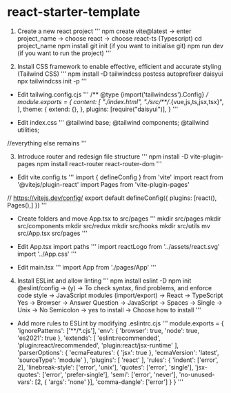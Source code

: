 # react-starter-template

1. Create a new react project
'''
npm create vite@latest
-> enter project_name
-> choose react
-> choose react-ts (Typescript)
cd project_name 
npm install 
git init (if you want to initialise git)
npm run dev (if you want to run the project)
'''

2. Install CSS framework to enable effective, efficient and accurate styling (Tailwind CSS)
'''
npm install -D tailwindcss postcss autoprefixer daisyui
npx tailwindcss init -p
'''

- Edit tailwing.config.cjs
'''
/** @type {import('tailwindcss').Config} */ 
module.exports = {
  content: [
    "./index.html",
    "./src/**/*.{vue,js,ts,jsx,tsx}",
  ],
  theme: {
    extend: {},
  },
  plugins: [require("daisyui")],
}
'''

- Edit index.css
'''
@tailwind base;
@tailwind components;
@tailwind utilities;

//everything else remains
'''

3. Introduce router and redesign file structure
'''
npm install -D vite-plugin-pages
npm install react-router react-router-dom
'''

- Edit vite.config.ts
'''
import { defineConfig } from 'vite'
import react from '@vitejs/plugin-react'
import Pages from 'vite-plugin-pages'

// https://vitejs.dev/config/
export default defineConfig({
  plugins: [react(), Pages(),]
})
'''

- Create folders and move App.tsx to src/pages
'''
mkdir src/pages
mkdir src/components
mkdir src/redux 
mkdir src/hooks 
mkdir src/utils
mv src/App.tsx src/pages
'''

- Edit App.tsx import paths
'''
import reactLogo from '../assets/react.svg'
import '../App.css'
'''

- Edit main.tsx 
'''
import App from './pages/App'
'''

4. Install ESLint and allow linting
''' 
npm install eslint -D
npm init @eslint/config
-> (y)
-> To check syntax, find problems, and enforce code style
-> JavaScript modules (import/export)
-> React
-> TypeScript Yes
-> Browser
-> Answer Question
-> JavaScript
-> Spaces
-> Single
-> Unix
-> No Semicolon
-> yes to install
-> Choose how to install
''' 

- Add more rules to ESLint by modifying .eslintrc.cjs
'''
module.exports = {
	'ignorePatterns': ['**/*.cjs'],
	'env': {
		'browser': true,
		'node': true,
		'es2021': true
	},
	'extends': [
		'eslint:recommended',
		'plugin:react/recommended',
		'plugin:react/jsx-runtime'
	],
	'parserOptions': {
		'ecmaFeatures': {
			'jsx': true
		},
		'ecmaVersion': 'latest',
		'sourceType': 'module'
	},
	'plugins': [
		'react'
	],
	'rules': {
		'indent': ['error', 2],
		'linebreak-style': ['error', 'unix'],
		'quotes': ['error', 'single'],
		'jsx-quotes': ['error', 'prefer-single'],
		'semi': ['error', 'never'],
		'no-unused-vars': [2, { 'args': 'none' }],
		'comma-dangle': ['error']
	}
}
'''


